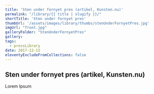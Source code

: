 ```yaml
---
title: 'Sten under fornyet pres (artikel, Kunsten.nu)'
permalink: "/library/{{ title | slugify }}/"
shortTitle: 'Sten under fornyet pres'
thumbUrl: '/assets/images/library/thumbs/stenUnderFornyetPres.jpg'
imgUrl: "front.jpg"
galleryFolder: "StenUnderFornyetPres"
gallery:
tags:
  - pressLibrary
date: 2017-12-12
eleventyExcludeFromCollections: false
---
```



<h2>Sten under fornyet pres (artikel, Kunsten.nu)</h2>
<p>Lorem Ipsum</p>